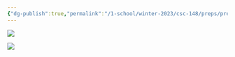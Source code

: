 ```yaml
---
{"dg-publish":true,"permalink":"/1-school/winter-2023/csc-148/preps/prep-1/"}
---
```



![](https://i.imgur.com/fUx4QWj.png)

![](https://i.imgur.com/gQrD8ei.png)


